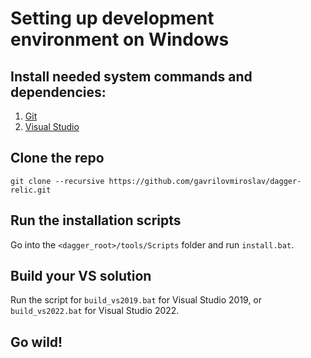 # Setting up development environment on Windows

## Install needed system commands and dependencies:

1. [Git](https://gitforwindows.org/)
2. [Visual Studio](https://visualstudio.microsoft.com/vs/)

## Clone the repo

```
git clone --recursive https://github.com/gavrilovmiroslav/dagger-relic.git
```

## Run the installation scripts

Go into the `<dagger_root>/tools/Scripts` folder and run `install.bat`.

## Build your VS solution

Run the script for `build_vs2019.bat` for Visual Studio 2019, or `build_vs2022.bat` for Visual Studio 2022.

## Go wild!
